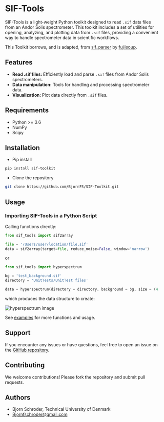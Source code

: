 # SIF-Tools

SIF-Tools is a light-weight Python toolkit designed to read `.sif` data files from an Andor Solis spectrometer. This toolkit includes a set of utilities for opening, analyzing, and plotting data from `.sif` files, providing a convenient way to handle spectrometer data in scientific workflows.

This Toolkit borrows, and is adapted, from [sif_parser](https://github.com/fujiisoup/sif_parser) by [fujiisoup](https://github.com/fujiisoup). 

## Features

- **Read .sif files:** Efficiently load and parse `.sif` files from Andor Solis spectrometers.
- **Data manipulation:** Tools for handling and processing spectrometer data.
- **Visualization:** Plot data directly from `.sif` files.

## Requirements

- Python >= 3.6
- NumPy
- Scipy

## Installation

* Pip install
```bash
pip install sif-toolkit
```

* Clone the repository
```bash
git clone https://github.com/BjornFS/SIF-Toolkit.git
```

## Usage

### Importing SIF-Tools in a Python Script

Calling functions directly:

```python 
from sif_tools import sif2array

file = '/Users/user/location/file.sif'
data = sif2array(target=file, reduce_noise=False, window='narrow')
```

or 

```python 
from sif_tools import hyperspectrum

bg = 'test_background.sif'
directory = 'UnitTests/UnitTest files'

data = hyperspectrum(directory = directory, background = bg, size = (4,4), reduce_noise=True, window='pinched')
```

which produces the data structure to create:

![hyperspectrum image](examples/hyperspectrum.png)



See [examples](https://github.com/BjornFS/SIF-Tools/tree/main/examples) for more functions and usage.




## Support

If you encounter any issues or have questions, feel free to open an issue on the [GitHub repository](https://github.com/yourusername/SIF-Toolkit/issues).

## Contributing

We welcome contributions! Please fork the repository and submit pull requests.

## Authors

- Bjorn Schroder, Technical University of Denmark
- Bjornfschroder@gmail.com
